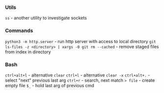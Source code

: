 ### Utils
`ss` - another utility to investigate sockets

### Commands
`python3 -m http.server` - run http server with access to local directory
`git ls-files -z <directory> | xargs -0 git rm --cached` - remove staged files from index in directory

### Bash
`ctrl+alt+l` - alternative `clear`
`ctrl+l` - alternative `clear -x`
`ctrl+alt+.` - select "next" previous last arg
`ctrl+r` - search, next match
`> file` - create empty file
`$_` - hold last arg of previous cmd



